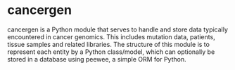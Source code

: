 # cancergen

cancergen is a Python module that serves to handle and store data typically encountered in cancer genomics. This includes mutation data, patients, tissue samples and related libraries. The structure of this module is to represent each entity by a Python class/model, which can optionally be stored in a database using peewee, a simple ORM for Python. 
